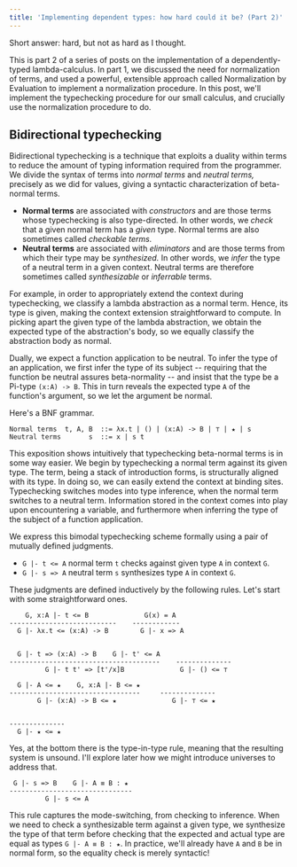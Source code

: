 ```yaml
---
title: 'Implementing dependent types: how hard could it be? (Part 2)'
---
```


Short answer: hard, but not as hard as I thought.

This is part 2 of a series of posts on the implementation of a dependently-typed lambda-calculus.
In part 1, we discussed the need for normalization of terms, and used a powerful, extensible
approach called Normalization by Evaluation to implement a normalization procedure.
In this post, we'll implement the typechecking procedure for our small calculus, and crucially use
the normalization procedure to do.

## Bidirectional typechecking

Bidirectional typechecking is a technique that exploits a duality within terms to reduce the amount
of typing information required from the programmer. We divide the syntax of terms into _normal
terms_ and _neutral terms,_ precisely as we did for values, giving a syntactic characterization of
beta-normal terms.

* **Normal terms** are associated with _constructors_ and are those terms whose typechecking is
  also type-directed. In other words, we _check_ that a given normal term has a _given_ type.
  Normal terms are also sometimes called _checkable terms._
* **Neutral terms** are associated with _eliminators_ and are those terms from which their type may
  be _synthesized._ In other words, we _infer_ the type of a neutral term in a given context.
  Neutral terms are therefore sometimes called _synthesizable_ or _inferrable_ terms.

For example, in order to appropriately extend the context during typechecking, we classify a lambda
abstraction as a normal term. Hence, its type is given, making the context extension
straightforward to compute. In picking apart the given type of the lambda abstraction, we obtain
the expected type of the abstraction's body, so we equally classify the abstraction body as normal.

Dually, we expect a function application to be neutral. To infer the type of an application, we
first infer the type of its subject -- requiring that the function be neutral assures
beta-normality -- and insist that the type be a Pi-type `(x:A) -> B`. This in turn reveals the
expected type `A` of the function's argument, so we let the argument be normal.

Here's a BNF grammar.

```
Normal terms  t, A, B  ::= λx.t | () | (x:A) -> B | ⊤ | ★ | s
Neutral terms       s  ::= x | s t
```

This exposition shows intuitively that typechecking beta-normal terms is in some way easier. We
begin by typechecking a normal term against its given type. The term, being a stack of introduction
forms, is structurally aligned with its type. In doing so, we can easily extend the context at
binding sites. Typechecking switches modes into type inference, when the normal term switches to a
neutral term. Information stored in the context comes into play upon encountering a variable, and
furthermore when inferring the type of the subject of a function application.

We express this bimodal typechecking scheme formally using a pair of mutually defined judgments.

* `G |- t <= A` normal term `t` checks against given type `A` in context `G`.
* `G |- s => A` neutral term `s` synthesizes type `A` in context `G`.

These judgments are defined inductively by the following rules. Let's start with some
straightforward ones.

```
    G, x:A |- t <= B              G(x) = A
---------------------------    ------------
  G |- λx.t <= (x:A) -> B        G |- x => A


  G |- t => (x:A) -> B    G |- t' <= A
--------------------------------------    --------------
         G |- t t' => [t'/x]B              G |- () <= ⊤

  G |- A <= ★    G, x:A |- B <= ★
---------------------------------     --------------
       G |- (x:A) -> B <= ★              G |- ⊤ <= ★


--------------
  G |- ★ <= ★
```

Yes, at the bottom there is the type-in-type rule, meaning that the resulting system is unsound.
I'll explore later how we might introduce universes to address that.

```
 G |- s => B    G |- A ≡ B : ★
-------------------------------
         G |- s <= A
```

This rule captures the mode-switching, from checking to inference. When we need to check a
synthesizable term against a given type, we synthesize the type of that term before checking that
the expected and actual type are equal as types `G |- A ≡ B : ★`. In practice, we'll already have
`A` and `B` be in normal form, so the equality check is merely syntactic!



